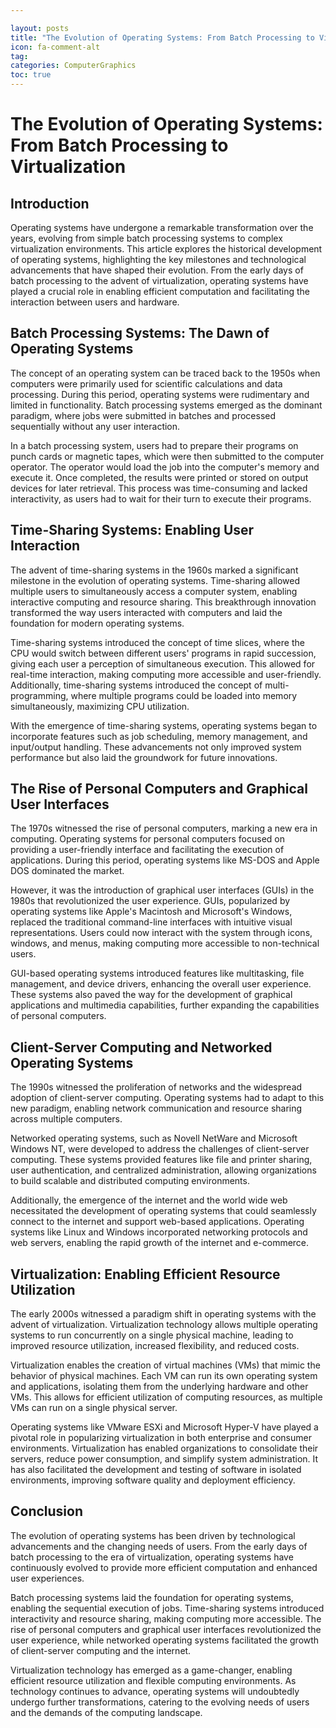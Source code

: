 ```yaml
---

layout: posts
title: "The Evolution of Operating Systems: From Batch Processing to Virtualization"
icon: fa-comment-alt
tag:      
categories: ComputerGraphics
toc: true
---
```




# The Evolution of Operating Systems: From Batch Processing to Virtualization

## Introduction

Operating systems have undergone a remarkable transformation over the years, evolving from simple batch processing systems to complex virtualization environments. This article explores the historical development of operating systems, highlighting the key milestones and technological advancements that have shaped their evolution. From the early days of batch processing to the advent of virtualization, operating systems have played a crucial role in enabling efficient computation and facilitating the interaction between users and hardware.

## Batch Processing Systems: The Dawn of Operating Systems

The concept of an operating system can be traced back to the 1950s when computers were primarily used for scientific calculations and data processing. During this period, operating systems were rudimentary and limited in functionality. Batch processing systems emerged as the dominant paradigm, where jobs were submitted in batches and processed sequentially without any user interaction.

In a batch processing system, users had to prepare their programs on punch cards or magnetic tapes, which were then submitted to the computer operator. The operator would load the job into the computer's memory and execute it. Once completed, the results were printed or stored on output devices for later retrieval. This process was time-consuming and lacked interactivity, as users had to wait for their turn to execute their programs.

## Time-Sharing Systems: Enabling User Interaction

The advent of time-sharing systems in the 1960s marked a significant milestone in the evolution of operating systems. Time-sharing allowed multiple users to simultaneously access a computer system, enabling interactive computing and resource sharing. This breakthrough innovation transformed the way users interacted with computers and laid the foundation for modern operating systems.

Time-sharing systems introduced the concept of time slices, where the CPU would switch between different users' programs in rapid succession, giving each user a perception of simultaneous execution. This allowed for real-time interaction, making computing more accessible and user-friendly. Additionally, time-sharing systems introduced the concept of multi-programming, where multiple programs could be loaded into memory simultaneously, maximizing CPU utilization.

With the emergence of time-sharing systems, operating systems began to incorporate features such as job scheduling, memory management, and input/output handling. These advancements not only improved system performance but also laid the groundwork for future innovations.

## The Rise of Personal Computers and Graphical User Interfaces

The 1970s witnessed the rise of personal computers, marking a new era in computing. Operating systems for personal computers focused on providing a user-friendly interface and facilitating the execution of applications. During this period, operating systems like MS-DOS and Apple DOS dominated the market.

However, it was the introduction of graphical user interfaces (GUIs) in the 1980s that revolutionized the user experience. GUIs, popularized by operating systems like Apple's Macintosh and Microsoft's Windows, replaced the traditional command-line interfaces with intuitive visual representations. Users could now interact with the system through icons, windows, and menus, making computing more accessible to non-technical users.

GUI-based operating systems introduced features like multitasking, file management, and device drivers, enhancing the overall user experience. These systems also paved the way for the development of graphical applications and multimedia capabilities, further expanding the capabilities of personal computers.

## Client-Server Computing and Networked Operating Systems

The 1990s witnessed the proliferation of networks and the widespread adoption of client-server computing. Operating systems had to adapt to this new paradigm, enabling network communication and resource sharing across multiple computers.

Networked operating systems, such as Novell NetWare and Microsoft Windows NT, were developed to address the challenges of client-server computing. These systems provided features like file and printer sharing, user authentication, and centralized administration, allowing organizations to build scalable and distributed computing environments.

Additionally, the emergence of the internet and the world wide web necessitated the development of operating systems that could seamlessly connect to the internet and support web-based applications. Operating systems like Linux and Windows incorporated networking protocols and web servers, enabling the rapid growth of the internet and e-commerce.

## Virtualization: Enabling Efficient Resource Utilization

The early 2000s witnessed a paradigm shift in operating systems with the advent of virtualization. Virtualization technology allows multiple operating systems to run concurrently on a single physical machine, leading to improved resource utilization, increased flexibility, and reduced costs.

Virtualization enables the creation of virtual machines (VMs) that mimic the behavior of physical machines. Each VM can run its own operating system and applications, isolating them from the underlying hardware and other VMs. This allows for efficient utilization of computing resources, as multiple VMs can run on a single physical server.

Operating systems like VMware ESXi and Microsoft Hyper-V have played a pivotal role in popularizing virtualization in both enterprise and consumer environments. Virtualization has enabled organizations to consolidate their servers, reduce power consumption, and simplify system administration. It has also facilitated the development and testing of software in isolated environments, improving software quality and deployment efficiency.

## Conclusion

The evolution of operating systems has been driven by technological advancements and the changing needs of users. From the early days of batch processing to the era of virtualization, operating systems have continuously evolved to provide more efficient computation and enhanced user experiences.

Batch processing systems laid the foundation for operating systems, enabling the sequential execution of jobs. Time-sharing systems introduced interactivity and resource sharing, making computing more accessible. The rise of personal computers and graphical user interfaces revolutionized the user experience, while networked operating systems facilitated the growth of client-server computing and the internet.

Virtualization technology has emerged as a game-changer, enabling efficient resource utilization and flexible computing environments. As technology continues to advance, operating systems will undoubtedly undergo further transformations, catering to the evolving needs of users and the demands of the computing landscape.
